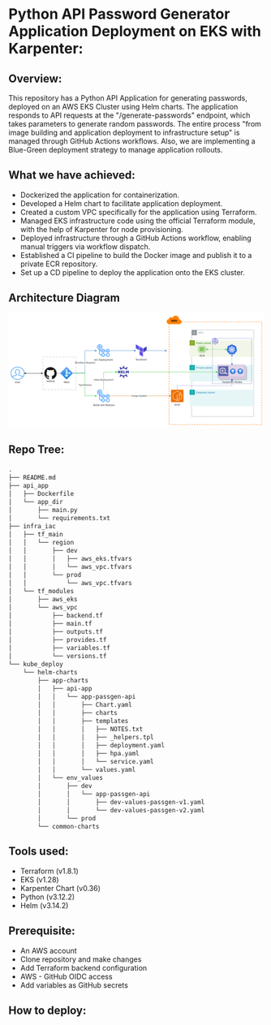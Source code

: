 # Python API Password Generator Application Deployment on EKS with Karpenter:

## Overview:

This repository has a Python API Application for generating passwords, deployed on an AWS EKS Cluster using Helm charts. The application responds to API requests at the "/generate-passwords" endpoint, which takes parameters to generate random passwords. The entire process "from image building and application deployment to infrastructure setup" is managed through GitHub Actions workflows. Also, we are implementing a Blue-Green deployment strategy to manage application rollouts.

## What we have achieved:

- Dockerized the application for containerization.
- Developed a Helm chart to facilitate application deployment.
- Created a custom VPC specifically for the application using Terraform.
- Managed EKS infrastructure code using the official Terraform module, with the help of Karpenter for node provisioning.
- Deployed infrastructure through a GitHub Actions workflow, enabling manual triggers via workflow dispatch.
- Established a CI pipeline to build the Docker image and publish it to a private ECR repository.
- Set up a CD pipeline to deploy the application onto the EKS cluster.

## Architecture Diagram

!["Architecture"](assets/architecture.png?raw=true)

## Repo Tree:

```
.
├── README.md
├── api_app
│   ├── Dockerfile
│   └── app_dir
│       ├── main.py
│       └── requirements.txt
├── infra_iac
│   ├── tf_main
│   │   └── region
│   │       ├── dev
│   │       │   ├── aws_eks.tfvars
│   │       │   └── aws_vpc.tfvars
│   │       └── prod
│   │           └── aws_vpc.tfvars
│   └── tf_modules
│       ├── aws_eks
│       └── aws_vpc
│           ├── backend.tf
│           ├── main.tf
│           ├── outputs.tf
│           ├── provides.tf
│           ├── variables.tf
│           └── versions.tf
└── kube_deploy
    └── helm-charts
        ├── app-charts
        │   ├── api-app
        │   │   └── app-passgen-api
        │   │       ├── Chart.yaml
        │   │       ├── charts
        │   │       ├── templates
        │   │       │   ├── NOTES.txt
        │   │       │   ├── _helpers.tpl
        │   │       │   ├── deployment.yaml
        │   │       │   ├── hpa.yaml
        │   │       │   └── service.yaml
        │   │       └── values.yaml
        │   └── env_values
        │       ├── dev
        │       │   └── app-passgen-api
        │       │       ├── dev-values-passgen-v1.yaml
        │       │       └── dev-values-passgen-v2.yaml
        │       └── prod
        └── common-charts
```
## Tools used:
- Terraform (v1.8.1)
- EKS (v1.28)
- Karpenter Chart (v0.36)
- Python (v3.12.2)
- Helm (v3.14.2)

## Prerequisite:
- An AWS account
- Clone repository and make changes
- Add Terraform backend configuration
- AWS - GitHub OIDC access
- Add variables as GitHub secrets

## How to deploy: